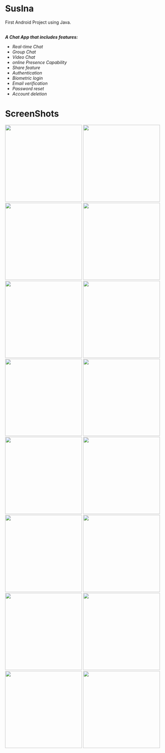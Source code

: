 # SusIna
First Android Project using Java.<br><br>

<i><b>A Chat App that includes features:</b></i><br> 
<ul>
  <i>
<li>Real-time Chat</li>
<li>Group Chat</li>
<li>Video Chat</li> 
<li>online Presence Capability</li> 
<li>Share feature</li>  
<li>Authentication</li>
<li>Biometric login</ii>
<li>Email verification </li>
<li>Password reset </li>
<li>Account deletion</li>

  </i>
</ul>

# ScreenShots

<img src="images/Screenshot_2022-03-15-11-21-34-848_com.sushant.whatsapp.jpg" width="250">
<img src="images/Screenshot_1637049526.png" width="250"> <img src="images/Screenshot_1637049532.png" width="250"> <img src="images/Screenshot_1637049538.png" width="250">
<img src="images/Screenshot_1637049544.png" width="250"> <img src="Screenshot_1637049548.png" width="250"> <img src="images/Screenshot_1637049552.png" width="250">
<img src="images/Screenshot_1637049567.png" width="250"> <img src="images/Screenshot_1637050331.png" width="250"> <img src="images/Screenshot_1637050623.png" width="250">
<img src="images/Screenshot_1637050828.png" width="250"> <img src="images/Screenshot_1637050936.png" width="250"> <img src="images/Screenshot_1637050954.png" width="250">
<img src="images/Screenshot_1637050970.png" width="250"> <img src="images/Screenshot_1637051590.png" width="250"> <img src="images/Screenshot_1637049548.png" width="250">
